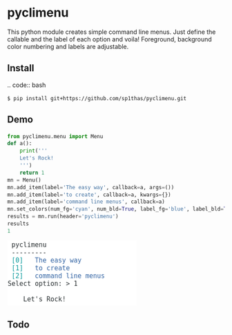 # pyclimenu

This python module creates simple command line menus. Just define the callable and the label of each option and voila!
Foreground, background color numbering and labels are adjustable.

## Install

.. code:: bash

    $ pip install git+https://github.com/sp1thas/pyclimenu.git

## Demo

```python
from pyclimenu.menu import Menu
def a():
    print('''
    Let's Rock!
    ''')
    return 1
mn = Menu()
mn.add_item(label='The easy way', callback=a, args=())
mn.add_item(label='to create', callback=a, kwargs={})
mn.add_item(label='command line menus', callback=a)
mn.set_colors(num_fg='cyan', num_bld=True, label_fg='blue', label_bld=True)
results = mn.run(header='pyclimenu')
results
1
```
![image](imgs/display.png)

## Todo